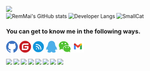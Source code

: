 
<div align="left" >
<img src="https://readme-typing-svg.herokuapp.com?font=Fira+Code&pause=1000&width=435&lines=%F0%9F%A5%B0Hi%2CI'm+RemMai.;Nice+to+meet+you.%E2%98%83%EF%B8%8F" />
</div>
<img  height="180" src="https://github-readme-stats.vercel.app/api?username=remmai&theme=cobalt&bg_color=fff&text_color=91bef0&icon_color=91bef0&border_radius=8&show_icons=true&include_all_commits=true&hide_title=true&hide_border=true" title="RemMai's GitHub stats" />

<img  width="500" src="https://github-readme-stats.vercel.app/api/top-langs/?username=remmai&layout=compact&langs_count=4&hide=EJS&exclude_repo=remmai.github.io,cdn&custom_title=I%27m%20a%20CSharp%20developer&theme=cobalt&bg_color=fff&text_color=91bef0&border_radius=8&hide_border=true" title='Developer Langs' />

<img  width="500" src="https://github-readme-stats.vercel.app/api/pin/?username=remmai&repo=smallcat&theme=cobalt&bg_color=fff&text_color=91bef0&border_radius=8&hide_border=true&layout=compact" title='SmallCat' />


### You can get to know me in the following ways.
[![Github](./assets/github.png)](https://www.github.com/remmai) 
[![Gitee](./assets/gitee.png)](https://gitee.com/remmai)
[![Cnblogs](./assets/cnblogs.png)](https://www.cnblogs.com/remmai)
![2464233121](./assets/qq.png)
![remmaicool](./assets/wechat.png)
![remcoolmai@gmail.com](./assets/gmail.png)

<div align=left>
<img src="https://img.shields.io/badge/DotNet-512bd4?logo=.NET&style=for-the-badge&logoColor=ffffff" />
<img src="https://img.shields.io/badge/MariaDB-1F305F?logo=MariaDB Foundation&style=for-the-badge&logoColor=ffffff" />
<img src="https://img.shields.io/badge/Vue-4FC08D?logo=Vue.js&style=for-the-badge&logoColor=ffffff" />
<img src="https://img.shields.io/badge/Tailwindcss-06B6D4?logo=Tailwind CSS&style=for-the-badge&logoColor=ffffff" />
<img src="https://img.shields.io/badge/Docker-2496ED?logo=Docker&style=for-the-badge&logoColor=ffffff" />
<img src="https://img.shields.io/badge/JavaScript-F7DF1E?logo=JavaScript&style=for-the-badge&logoColor=ffffff" />
<img src="https://img.shields.io/badge/Rust-000000?logo=Rust&style=for-the-badge&logoColor=ffffff" />
<img src="https://img.shields.io/badge/Tauri-FFC131?logo=Tauri&style=for-the-badge&logoColor=ffffff" />
</div>
